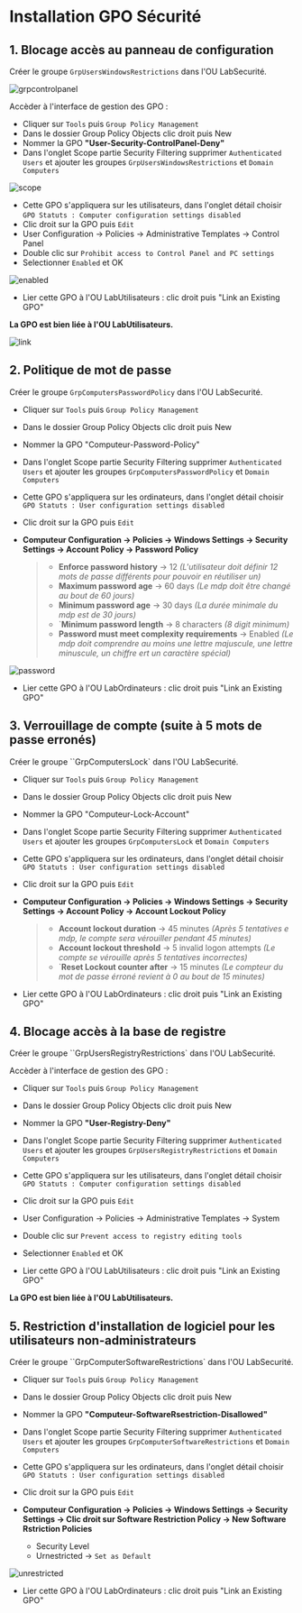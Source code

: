 # Installation GPO Sécurité

## 1. Blocage accès au panneau de configuration

Créer le groupe ``GrpUsersWindowsRestrictions`` dans l'OU LabSecurité.

![grpcontrolpanel](https://github.com/WildCodeSchool/TSSR-2402-P3-G3-BuildYourInfra-Ekoloclast/blob/main/S11/captureGPO/GRPcontrolpanel.PNG?raw=true)

Accèder à l'interface de gestion des GPO : 

- Cliquer sur ``Tools`` puis ``Group Policy Management``
- Dans le dossier Group Policy Objects clic droit puis New
- Nommer la GPO **"User-Security-ControlPanel-Deny"**
- Dans l'onglet Scope partie Security Filtering supprimer ``Authenticated Users`` et ajouter les groupes ``GrpUsersWindowsRestrictions`` et ``Domain Computers``


![scope](https://github.com/WildCodeSchool/TSSR-2402-P3-G3-BuildYourInfra-Ekoloclast/blob/main/S11/captureGPO/Scope.PNG?raw=true)

- Cette GPO s'appliquera sur les utilisateurs, dans l'onglet détail choisir  ``GPO Statuts : Computer configuration settings disabled``
- Clic droit sur la GPO puis ``Edit``
- User Configuration → Policies → Administrative Templates → Control Panel
- Double clic sur ``Prohibit access to Control Panel and PC settings``
- Selectionner ``Enabled`` et OK

![enabled](https://github.com/WildCodeSchool/TSSR-2402-P3-G3-BuildYourInfra-Ekoloclast/blob/main/S11/captureGPO/enabled.PNG?raw=true)

- Lier cette GPO à l'OU LabUtilisateurs : clic droit puis "Link an Existing GPO"

**La GPO est bien liée à l'OU LabUtilisateurs.**

![link](https://github.com/WildCodeSchool/TSSR-2402-P3-G3-BuildYourInfra-Ekoloclast/blob/main/S11/captureGPO/link.PNG?raw=true)


## 2. Politique de mot de passe

Créer le groupe ``GrpComputersPasswordPolicy`` dans l'OU LabSecurité.

- Cliquer sur ``Tools`` puis ``Group Policy Management``
- Dans le dossier Group Policy Objects clic droit puis New
- Nommer la GPO "Computeur-Password-Policy"
- Dans l'onglet Scope partie Security Filtering supprimer ``Authenticated Users`` et ajouter les groupes ``GrpComputersPasswordPolicy`` et ``Domain Computers``
- Cette GPO s'appliquera sur les ordinateurs, dans l'onglet détail choisir  ``GPO Statuts : User configuration settings disabled``
- Clic droit sur la GPO puis ``Edit``
- **Computeur Configuration → Policies → Windows Settings → Security Settings → Account Policy → Password Policy**

   > - **Enforce password history** → 12 _(L'utilisateur doit définir 12 mots de passe différents pour pouvoir en réutiliser un)_
   > - **Maximum password age** → 60 days _(Le mdp doit être changé au bout de 60 jours)_
   > - **Minimum password age** → 30 days _(La durée minimale du mdp est de 30 jours)_
   > - `**Minimum password length** → 8 characters _(8 digit minimum)_
   > - **Password must meet complexity requirements** → Enabled _(Le mdp doit comprendre au moins une lettre majuscule, une lettre minuscule, un chiffre ert un caractère spécial)_

![password](https://github.com/WildCodeSchool/TSSR-2402-P3-G3-BuildYourInfra-Ekoloclast/blob/main/S11/captureGPO/password.PNG?raw=true)

- Lier cette GPO à l'OU LabOrdinateurs : clic droit puis "Link an Existing GPO"


## 3. Verrouillage de compte (suite à 5 mots de passe erronés)

Créer le groupe ``GrpComputersLock` dans l'OU LabSecurité.

- Cliquer sur ``Tools`` puis ``Group Policy Management``
- Dans le dossier Group Policy Objects clic droit puis New
- Nommer la GPO "Computeur-Lock-Account"
- Dans l'onglet Scope partie Security Filtering supprimer ``Authenticated Users`` et ajouter les groupes ``GrpComputersLock`` et ``Domain Computers``
- Cette GPO s'appliquera sur les ordinateurs, dans l'onglet détail choisir  ``GPO Statuts : User configuration settings disabled``
- Clic droit sur la GPO puis ``Edit``
- **Computeur Configuration → Policies → Windows Settings → Security Settings → Account Policy → Account Lockout Policy**

   > - **Account lockout duration** → 45 minutes _(Après 5 tentatives e mdp, le compte sera vérouiller pendant 45 minutes)_
   > - **Account lockout threshold** → 5 invalid logon attempts _(Le compte se vérouille après 5 tentatives incorrectes)_
   > - `**Reset Lockout counter after** → 15 minutes _(Le compteur du mot de passe érroné revient à 0 au bout de 15 minutes)_


- Lier cette GPO à l'OU LabOrdinateurs : clic droit puis "Link an Existing GPO"

## 4. Blocage accès à la base de registre

Créer le groupe ``GrpUsersRegistryRestrictions` dans l'OU LabSecurité.

Accèder à l'interface de gestion des GPO : 

- Cliquer sur ``Tools`` puis ``Group Policy Management``
- Dans le dossier Group Policy Objects clic droit puis New
- Nommer la GPO **"User-Registry-Deny"**
- Dans l'onglet Scope partie Security Filtering supprimer ``Authenticated Users`` et ajouter les groupes ``GrpUsersRegistryRestrictions`` et ``Domain Computers``
- Cette GPO s'appliquera sur les utilisateurs, dans l'onglet détail choisir  ``GPO Statuts : Computer configuration settings disabled``
- Clic droit sur la GPO puis ``Edit``
- User Configuration → Policies → Administrative Templates → System
- Double clic sur ``Prevent access to registry editing tools``
- Selectionner ``Enabled`` et OK


- Lier cette GPO à l'OU LabUtilisateurs : clic droit puis "Link an Existing GPO"

**La GPO est bien liée à l'OU LabUtilisateurs.**

## 5. Restriction d'installation de logiciel pour les utilisateurs non-administrateurs

Créer le groupe ``GrpComputerSoftwareRestrictions` dans l'OU LabSecurité.

- Cliquer sur ``Tools`` puis ``Group Policy Management``
- Dans le dossier Group Policy Objects clic droit puis New
- Nommer la GPO **"Computeur-SoftwareRsestriction-Disallowed"**
- Dans l'onglet Scope partie Security Filtering supprimer ``Authenticated Users`` et ajouter les groupes ``GrpComputerSoftwareRestrictions`` et ``Domain Computers``
- Cette GPO s'appliquera sur les ordinateurs, dans l'onglet détail choisir  ``GPO Statuts : User configuration settings disabled``
- Clic droit sur la GPO puis ``Edit``
- **Computeur Configuration → Policies → Windows Settings → Security Settings → Clic droit sur Software Restriction Policy → New Software Rstriction Policies**

    - Security Level
    - Urnestricted → ``Set as Default``

![unrestricted](https://github.com/WildCodeSchool/TSSR-2402-P3-G3-BuildYourInfra-Ekoloclast/blob/main/S11/captureGPO/unrestricted.PNG?raw=true)

- Lier cette GPO à l'OU LabOrdinateurs : clic droit puis "Link an Existing GPO"
